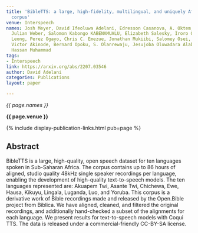 ```yaml
---
title: 'BibleTTS: a large, high-fidelity, multilingual, and uniquely African speech
  corpus'
venue: Interspeech
names: Josh Meyer, David Ifeoluwa Adelani, Edresson Casanova, A. Oktem, Daniel Whitenack
  Julian Weber, Salomon Kabongo KABENAMUALU, Elizabeth Salesky, Iroro Orife, Colin
  Leong, Perez Ogayo, Chris C. Emezue, Jonathan Mukiibi, Salomey Osei, Apelete Agbolo,
  Victor Akinode, Bernard Opoku, S. Olanrewaju, Jesujoba Oluwadara Alabi, Shamsuddeen
  Hassan Muhammad
tags:
- Interspeech
link: https://arxiv.org/abs/2207.03546
author: David Adelani
categories: Publications
layout: paper

---
```


*{{ page.names }}*

**{{ page.venue }}**

{% include display-publication-links.html pub=page %}

## Abstract

BibleTTS is a large, high-quality, open speech dataset for ten languages spoken in Sub-Saharan Africa. The corpus contains up to 86 hours of aligned, studio quality 48kHz single speaker recordings per language, enabling the development of high-quality text-to-speech models. The ten languages represented are: Akuapem Twi, Asante Twi, Chichewa, Ewe, Hausa, Kikuyu, Lingala, Luganda, Luo, and Yoruba. This corpus is a derivative work of Bible recordings made and released by the Open.Bible project from Biblica. We have aligned, cleaned, and filtered the original recordings, and additionally hand-checked a subset of the alignments for each language. We present results for text-to-speech models with Coqui TTS. The data is released under a commercial-friendly CC-BY-SA license.
